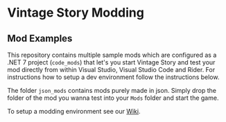 # Vintage Story Modding

## Mod Examples
This repository contains multiple sample mods which are configured as a .NET 7 project (`code_mods`) that let's you start Vintage Story and test your mod directly from within Visual Studio, Visual Studio Code and Rider. For instructions how to setup a dev environment follow the instructions below.

The folder `json_mods` contains mods purely made in json. Simply drop the folder of the mod you wanna test into your `Mods` folder and start the game.

To setup a modding environment see our [Wiki](https://wiki.vintagestory.at/index.php/Modding:Setting_up_your_Development_Environment).